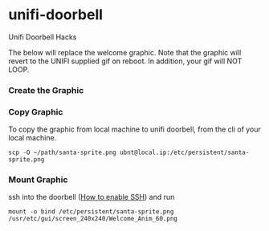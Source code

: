 # unifi-doorbell
Unifi Doorbell Hacks

The below will replace the welcome graphic.  Note that the graphic will revert to the UNIFI supplied gif on reboot.  In addition, your gif will NOT LOOP.

### Create the Graphic

### Copy Graphic
To copy the graphic from local machine to unifi doorbell, from the cli of your local machine.

`scp -O ~/path/santa-sprite.png ubnt@local.ip:/etc/persistent/santa-sprite.png`

### Mount Graphic
ssh into the doorbell ([How to enable SSH](https://nicholassaraniti.com/2023/12/08/enabling-ubiquiti-camera-ssh-on-unvr/)) and run

`mount -o bind /etc/persistent/santa-sprite.png /usr/etc/gui/screen_240x240/Welcome_Anim_60.png`





